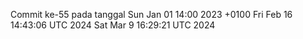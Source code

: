 Commit ke-55 pada tanggal Sun Jan 01 14:00 2023 +0100
Fri Feb 16 14:43:06 UTC 2024
Sat Mar  9 16:29:21 UTC 2024
